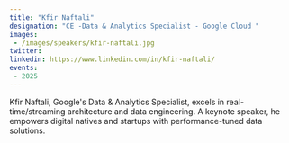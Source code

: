 ```yaml
---
title: "Kfir Naftali"
designation: "CE -Data & Analytics Specialist - Google Cloud "
images:
 - /images/speakers/kfir-naftali.jpg
twitter: 
linkedin: https://www.linkedin.com/in/kfir-naftali/
events:
 - 2025
---
```


Kfir Naftali, Google's Data & Analytics Specialist, excels in real-time/streaming architecture and data engineering. A keynote speaker, he empowers digital natives and startups with performance-tuned data solutions.